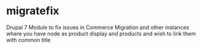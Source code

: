 migratefix
==========

Drupal 7 Module to fix issues in Commerce Migration and other instances where you have node as product display and products and wish to link them with common title
